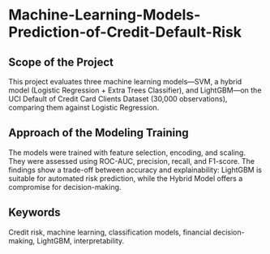 # Machine-Learning-Models-Prediction-of-Credit-Default-Risk
## Scope of the Project 
This project evaluates three machine learning models—SVM, a hybrid model (Logistic Regression + Extra Trees Classifier), and LightGBM—on the UCI Default of Credit Card Clients Dataset (30,000 observations), comparing them against Logistic Regression.

## Approach of the Modeling Training
The models were trained with feature selection, encoding, and scaling. They were assessed using ROC-AUC, precision, recall, and F1-score. The findings show a trade-off between accuracy and explainability: LightGBM is suitable for automated risk prediction, while the Hybrid Model offers a compromise for decision-making.

## Keywords
Credit risk, machine learning, classification models, financial decision-making, LightGBM, interpretability.
